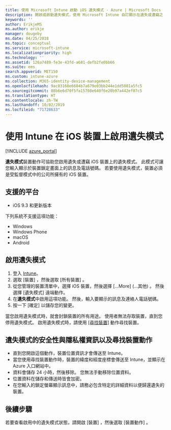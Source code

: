 ```yaml
---
title: 使用 Microsoft Intune 啟動 iOS 遺失模式 - Azure | Microsoft Docs
description: 開啟或啟動遺失模式，使用 Microsoft Intune 自訂顯示在遺失或遭竊之 iOS 裝置鎖定畫面中的訊息。 此外，在使用遺失模式動作時，取得安全性和隱私權資訊的詳細資料。
keywords: ''
author: ErikjeMS
ms.author: erikje
manager: dougeby
ms.date: 04/25/2018
ms.topic: conceptual
ms.service: microsoft-intune
ms.localizationpriority: high
ms.technology: ''
ms.assetid: 126a7489-fe3e-43fd-a681-defb2fe0bb66
ms.suite: ems
search.appverid: MET150
ms.custom: intune-azure
ms.collection: M365-identity-device-management
ms.openlocfilehash: 9ac83160e6604b7a679e03bb244e1dd5081a5fc5
ms.sourcegitcommit: 88b6e6d70f5fa15708e640f6e20b97a442ef07c5
ms.translationtype: HT
ms.contentlocale: zh-TW
ms.lasthandoff: 10/02/2019
ms.locfileid: "71728633"
---
```

# <a name="enable-lost-mode-on-ios-devices-with-intune"></a>使用 Intune 在 iOS 裝置上啟用遺失模式

[!INCLUDE [azure_portal](../includes/azure_portal.md)]

**遺失模式**裝置動作可協助您啟用遺失或遭竊 iOS 裝置上的遺失模式。 此模式可讓您輸入顯示於裝置鎖定畫面上的訊息及電話號碼。 若要使用遺失模式，裝置必須是受監督模式中的公司所擁有的 iOS 裝置。

## <a name="supported-platforms"></a>支援的平台

- iOS 9.3 和更新版本

下列系統不支援這項功能： 
- Windows
- Windows Phone
- macOS
- Android

## <a name="enable-lost-mode"></a>啟用遺失模式

1. 登入 [Intune](https://go.microsoft.com/fwlink/?linkid=2090973)。
3. 選取 [裝置]  ，然後選取 [所有裝置]  。
4. 從您管理的裝置清單中，選擇 iOS 裝置，然後選擇 [...More] (...其他)  。 然後選擇 [遺失模式]  遠端動作。
5. 在**遺失模式**中啟用這項功能。 然後，輸入要顯示的訊息及連絡人電話號碼。
6. 按一下 [確定]  以儲存您的變更。

當您啟用遺失模式時，就會封鎖裝置的所有用途。 使用者無法存取裝置，直到您停用遺失模式。 啟用遺失模式時，請使用 [[尋找裝置]](device-locate.md) 動作尋找裝置。

## <a name="security-and-privacy-information-for-the-lost-mode-and-locate-device-actions"></a>遺失模式的安全性與隱私權資訊以及尋找裝置動作
- 直到您開啟這個動作，裝置位置資訊才會傳送至 Intune。
- 當您使用尋找裝置動作時，裝置的緯度和經度座標會傳送至 Intune，並顯示在 Azure 入口網站中。
- 資料會儲存 24 小時，然後移除。 您無法手動移除位置資料。
- 位置資料在儲存和傳送時皆會加密。
- 在您輸入的鎖定螢幕顯示訊息中，請務必包含特定的詳細資料以便歸還遺失的裝置。

## <a name="next-steps"></a>後續步驟

若要查看啟用中的遺失模式狀態，請開啟 [裝置]  ，然後選取 [裝置動作]  。
